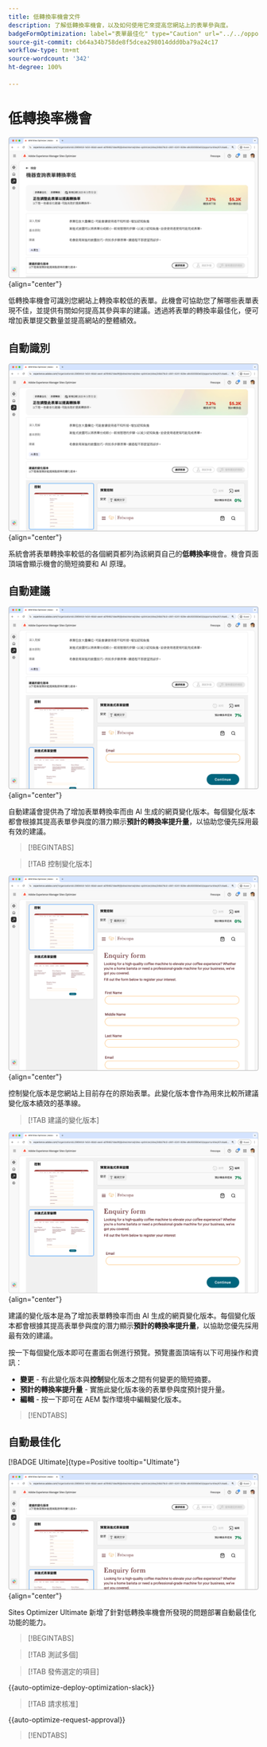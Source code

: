 ```yaml
---
title: 低轉換率機會文件
description: 了解低轉換率機會，以及如何使用它來提高您網站上的表單參與度。
badgeFormOptimization: label="表單最佳化" type="Caution" url="../../opportunity-types/form-optimization.md" tooltip="表單最佳化"
source-git-commit: cb64a34b758de8f5dcea298014ddd0ba79a24c17
workflow-type: tm+mt
source-wordcount: '342'
ht-degree: 100%

---
```



# 低轉換率機會

![低轉換率機會](./assets/low-conversions/hero.png){align="center"}

低轉換率機會可識別您網站上轉換率較低的表單。此機會可協助您了解哪些表單表現不佳，並提供有關如何提高其參與率的建議。透過將表單的轉換率最佳化，便可增加表單提交數量並提高網站的整體績效。

## 自動識別

![自動識別低轉換率](./assets/low-conversions/auto-identify.png){align="center"}

系統會將表單轉換率較低的各個網頁都列為該網頁自己的&#x200B;**低轉換率**&#x200B;機會。機會頁面頂端會顯示機會的簡短摘要和 AI 原理。

## 自動建議

![自動建議低轉換率](./assets/low-conversions/auto-suggest.png){align="center"}

自動建議會提供為了增加表單轉換率而由 AI 生成的網頁變化版本。每個變化版本都會根據其提高表單參與度的潛力顯示&#x200B;**預計的轉換率提升量**，以協助您優先採用最有效的建議。

>[!BEGINTABS]

>[!TAB 控制變化版本]

![控制變化版本](./assets/low-conversions/control-variation.png){align="center"}

控制變化版本是您網站上目前存在的原始表單。此變化版本會作為用來比較所建議變化版本績效的基準線。

>[!TAB 建議的變化版本]

![建議的變化版本](./assets/low-conversions/suggested-variations.png){align="center"}

建議的變化版本是為了增加表單轉換率而由 AI 生成的網頁變化版本。每個變化版本都會根據其提高表單參與度的潛力顯示&#x200B;**預計的轉換率提升量**，以協助您優先採用最有效的建議。

按一下每個變化版本即可在畫面右側進行預覽。預覽畫面頂端有以下可用操作和資訊：

* **變更** - 有此變化版本與&#x200B;**控制**&#x200B;變化版本之間有何變更的簡短摘要。
* **預計的轉換率提升量** - 實施此變化版本後的表單參與度預計提升量。
* **編輯** - 按一下即可在 AEM 製作環境中編輯變化版本。

>[!ENDTABS]

## 自動最佳化

[!BADGE Ultimate]{type=Positive tooltip="Ultimate"}

![自動最佳化低轉換率](./assets/low-conversions/auto-optimize.png){align="center"}

Sites Optimizer Ultimate 新增了針對低轉換率機會所發現的問題部署自動最佳化功能的能力。

>[!BEGINTABS]

>[!TAB 測試多個]


>[!TAB 發佈選定的項目]

{{auto-optimize-deploy-optimization-slack}}

>[!TAB 請求核准]

{{auto-optimize-request-approval}}

>[!ENDTABS]
